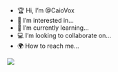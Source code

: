 - 🏆 Hi, I’m @CaioVox
- 📜 I’m interested in...
- 📎 I’m currently learning...
- 💻 I’m looking to collaborate on...
- 🌍 How to reach me...

<div style="in_line">
  <img src="https://github-readme-stats.vercel.app/api/?username=CaioVox&show_icons=true&hide_border=true&theme=algolia&count_private=true">
</div>
